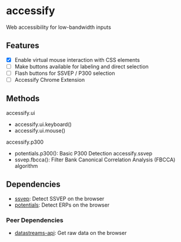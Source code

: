 # accessify
Web accessibility for low-bandwidth inputs

## Features
- [x] Enable virtual mouse interaction with CSS elements
- [ ] Make buttons available for labeling and direct selection
- [ ] Flash buttons for SSVEP / P300 selection
- [ ] Accessify Chrome Extension

## Methods
accessify.ui
- accessify.ui.keyboard()
- accessify.ui.mouse()

accessify.p300
- potentials.p300(): Basic P300 Detection
accessify.ssvep
- ssvep.fbcca(): Filter Bank Canonical Correlation Analysis (FBCCA) algorithm



## Dependencies
- [ssvep](https://github.com/brainsatplay/ssvep): Detect SSVEP on the browser
- [potentials](https://github.com/brainsatplay/potentials): Detect ERPs on the browser

### Peer Dependencies
- [datastreams-api](https://github.com/brainsatplay/datastreams-api): Get raw data on the browser
